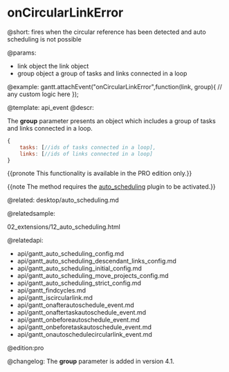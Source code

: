 onCircularLinkError
=============

@short:
	fires when the circular reference has been detected and auto scheduling is not possible

@params:

- link 			object			the link object
- group			object 			a group of tasks and links connected in a loop

@example:
gantt.attachEvent("onCircularLinkError",function(link, group){
	// any custom logic here
});

@template:	api_event
@descr:

The **group** parameter presents an object which includes a group of tasks and links connected in a loop.

~~~js
{ 
	tasks: [//ids of tasks connected in a loop], 
    links: [//ids of links connected in a loop]
}
~~~

{{pronote This functionality is available in the PRO edition only.}}

{{note The method requires the [auto_scheduling](desktop/extensions_list.md#autoscheduling) plugin to be activated.}}

@related:
desktop/auto_scheduling.md

@relatedsample:

02_extensions/12_auto_scheduling.html

@relatedapi:

- api/gantt_auto_scheduling_config.md
- api/gantt_auto_scheduling_descendant_links_config.md
- api/gantt_auto_scheduling_initial_config.md
- api/gantt_auto_scheduling_move_projects_config.md
- api/gantt_auto_scheduling_strict_config.md
- api/gantt_findcycles.md
- api/gantt_iscircularlink.md
- api/gantt_onafterautoschedule_event.md
- api/gantt_onaftertaskautoschedule_event.md
- api/gantt_onbeforeautoschedule_event.md
- api/gantt_onbeforetaskautoschedule_event.md
- api/gantt_onautoschedulecircularlink_event.md

@edition:pro

@changelog:
The **group** parameter is added in version 4.1.